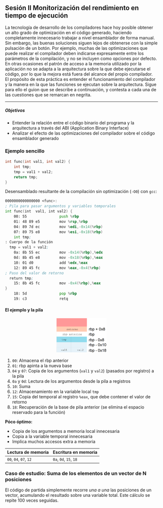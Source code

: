 ## Sesión II Monitorización del rendimiento en tiempo de ejecución

La tecnología de desarrollo de los compiladores hace hoy posible obtener un alto grado de optimización en el código generado, haciendo completamente innecesario trabajar a nivel ensamblador de forma manual.
Sin embargo, las buenas soluciones siguen lejos de obtenerse con la simple pulsación de un botón. Por ejemplo, muchas de las optimizaciones que puede realizar el compilador deben indicarse expresamente entre los parámetros de la compilación, y no se incluyen como opciones por defecto. En otras ocasiones el patrón de acceso a la memoria utilizado por la aplicación no se adapta a la arquitectura sobre la que debe ejecutarse el código, por lo que la mejora está fuera del alcance del propio compilador.  
El propósito de esta práctica es entender el funcionamiento del compilador y la manera en la que las funciones se ejecutan sobre la arquitectura. Sigue para ello el guion que se describe a continuación, y contesta a cada una de las cuestiones que se remarcan en negrita.

---

##### Objetivos

- Entender la relación entre el código binario del programa y la arquitectura a través del ABI (Application Binary Interface)
- Analizar el efecto de las optimizaciones del compilador sobre el código ensamblador generado

### Ejemplo sencillo

```c
int func(int val1, int val2) {
    int tmp;
    tmp = val1 + val2;
    return tmp;
}
```
Desensamblado resultante de la compilación sin optimización (`-O0`) con `gcc`:

```asm
0000000000000000 <func>:
; Pila para pasar argumentos y variables temporales
int func(int  val1, int val2) {
    00: 55               push %rbp
    01: 48 89 e5         mov %rsp,%rbp
    04: 89 7d ec         mov %edi,-0x14(%rbp)
    07: 89 75 e8         mov %esi,-0x18(%rbp)
    int tmp;
: Cuerpo de la función
  tmp = val1 + val2;
    0a: 8b 55 ec         mov -0x14(%rbp),%edx
    0d: 8b 45 e8         mov -0x18(%rbp),%eax
    10: 01 d0            add %edx,%eax
    12: 89 45 fc         mov %eax,-0x4(%rbp)
; Paso del valor de retorno
  return tmp;
    15: 8b 45 fc         mov -0x4(%rbp),%eax
}
    18: 5d               pop %rbp
    19: c3               retq
```

#### El ejemplo y la pila

<p align="center" width="100%">
  <img width="33%" src="./pila_img.png"/>
</p>

1. `00`: Almacena el rbp anterior
2. `01`: rbp apinta a la nueva base
3. `04` y `07`: Copia de los argumentos (`val1` y `val2`) (pasados por registro) a la pila
4. `0a` y `0d`: Lectura de los argumentos desde la pila a registros
5. `10`: Suma
6. `12`: Almacenamiento en la variable local `tmp`
7. `15`: Copia del temporal al registro `%eax`, que debe contener el valor de retorno
8. `18`: Recuperación de la base de pila anterior (se elimina el espacio reservado para la función)

**Póco óptimo:**

- Copia de los argumentos a memoria local innecesaria
- Copia a la variable temporal innecesaria
- Implica muchos accesos extra a memoria

|Lectura de memoria    |Escritura en memoria  |
|:---------------------|:---------------------|
|`00`, `04`, `07`, `12`|`0a`, `0d`, `15`, `18`|

### Caso de estudio: Suma de los elementos de un vector de N posiciones

El código de partida simplemente recorre _una a una_ las posiciones de un vector,  acumulando el resultado sobre una variable total. Este cálculo se repite 100 veces  seguidas.

